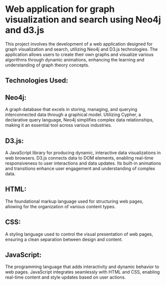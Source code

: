 # Web application for graph visualization and search using Neo4j and d3.js

This project involves the development of a web application designed for graph visualization and search, utilizing Neo4j and D3.js technologies. The application allows users to create their own graphs and visualize various algorithms through dynamic animations, enhancing the learning and understanding of graph theory concepts.

## Technologies Used:
## Neo4j: 
A graph database that excels in storing, managing, and querying interconnected data through a graphical model. Utilizing Cypher, a declarative query language, Neo4j simplifies complex data relationships, making it an essential tool across various industries.

## D3.js: 
A JavaScript library for producing dynamic, interactive data visualizations in web browsers. D3.js connects data to DOM elements, enabling real-time responsiveness to user interactions and data updates. Its built-in animations and transitions enhance user engagement and understanding of complex data.

## HTML: 
The foundational markup language used for structuring web pages, allowing for the organization of various content types.

## CSS: 
A styling language used to control the visual presentation of web pages, ensuring a clean separation between design and content.

## JavaScript: 
The programming language that adds interactivity and dynamic behavior to web pages. JavaScript integrates seamlessly with HTML and CSS, enabling real-time content and style updates based on user actions.
